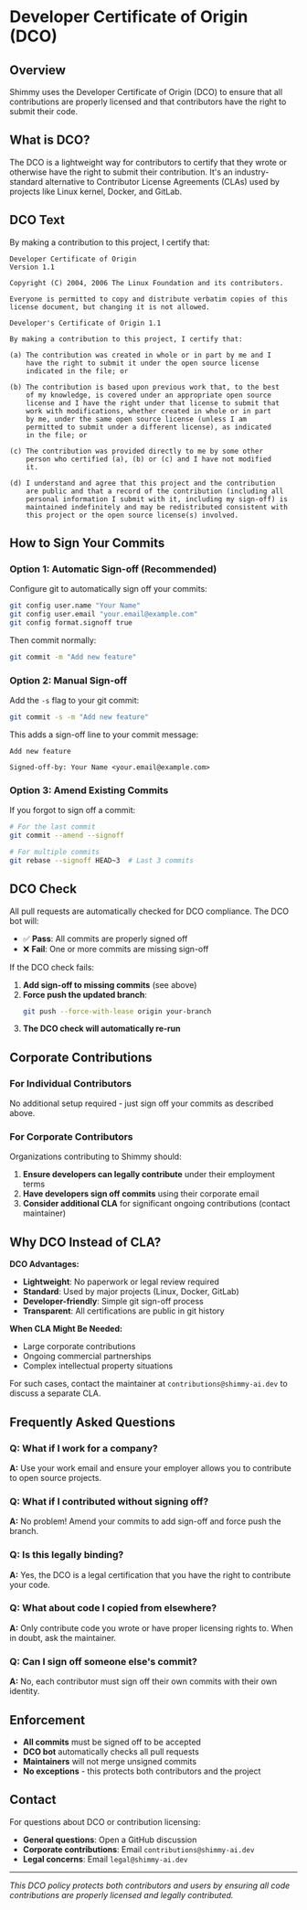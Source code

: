 # Developer Certificate of Origin (DCO)

## Overview

Shimmy uses the Developer Certificate of Origin (DCO) to ensure that all contributions are properly licensed and that contributors have the right to submit their code.

## What is DCO?

The DCO is a lightweight way for contributors to certify that they wrote or otherwise have the right to submit their contribution. It's an industry-standard alternative to Contributor License Agreements (CLAs) used by projects like Linux kernel, Docker, and GitLab.

## DCO Text

By making a contribution to this project, I certify that:

```
Developer Certificate of Origin
Version 1.1

Copyright (C) 2004, 2006 The Linux Foundation and its contributors.

Everyone is permitted to copy and distribute verbatim copies of this
license document, but changing it is not allowed.

Developer's Certificate of Origin 1.1

By making a contribution to this project, I certify that:

(a) The contribution was created in whole or in part by me and I
    have the right to submit it under the open source license
    indicated in the file; or

(b) The contribution is based upon previous work that, to the best
    of my knowledge, is covered under an appropriate open source
    license and I have the right under that license to submit that
    work with modifications, whether created in whole or in part
    by me, under the same open source license (unless I am
    permitted to submit under a different license), as indicated
    in the file; or

(c) The contribution was provided directly to me by some other
    person who certified (a), (b) or (c) and I have not modified
    it.

(d) I understand and agree that this project and the contribution
    are public and that a record of the contribution (including all
    personal information I submit with it, including my sign-off) is
    maintained indefinitely and may be redistributed consistent with
    this project or the open source license(s) involved.
```

## How to Sign Your Commits

### Option 1: Automatic Sign-off (Recommended)
Configure git to automatically sign off your commits:

```bash
git config user.name "Your Name"
git config user.email "your.email@example.com"
git config format.signoff true
```

Then commit normally:
```bash
git commit -m "Add new feature"
```

### Option 2: Manual Sign-off
Add the `-s` flag to your git commit:

```bash
git commit -s -m "Add new feature"
```

This adds a sign-off line to your commit message:
```
Add new feature

Signed-off-by: Your Name <your.email@example.com>
```

### Option 3: Amend Existing Commits
If you forgot to sign off a commit:

```bash
# For the last commit
git commit --amend --signoff

# For multiple commits
git rebase --signoff HEAD~3  # Last 3 commits
```

## DCO Check

All pull requests are automatically checked for DCO compliance. The DCO bot will:

- ✅ **Pass**: All commits are properly signed off
- ❌ **Fail**: One or more commits are missing sign-off

If the DCO check fails:

1. **Add sign-off to missing commits** (see above)
2. **Force push the updated branch**:
   ```bash
   git push --force-with-lease origin your-branch
   ```
3. **The DCO check will automatically re-run**

## Corporate Contributions

### For Individual Contributors
No additional setup required - just sign off your commits as described above.

### For Corporate Contributors
Organizations contributing to Shimmy should:

1. **Ensure developers can legally contribute** under their employment terms
2. **Have developers sign off commits** using their corporate email
3. **Consider additional CLA** for significant ongoing contributions (contact maintainer)

## Why DCO Instead of CLA?

**DCO Advantages:**
- **Lightweight**: No paperwork or legal review required
- **Standard**: Used by major projects (Linux, Docker, GitLab)
- **Developer-friendly**: Simple git sign-off process
- **Transparent**: All certifications are public in git history

**When CLA Might Be Needed:**
- Large corporate contributions
- Ongoing commercial partnerships
- Complex intellectual property situations

For such cases, contact the maintainer at `contributions@shimmy-ai.dev` to discuss a separate CLA.

## Frequently Asked Questions

### Q: What if I work for a company?
**A:** Use your work email and ensure your employer allows you to contribute to open source projects.

### Q: What if I contributed without signing off?
**A:** No problem! Amend your commits to add sign-off and force push the branch.

### Q: Is this legally binding?
**A:** Yes, the DCO is a legal certification that you have the right to contribute your code.

### Q: What about code I copied from elsewhere?
**A:** Only contribute code you wrote or have proper licensing rights to. When in doubt, ask the maintainer.

### Q: Can I sign off someone else's commit?
**A:** No, each contributor must sign off their own commits with their own identity.

## Enforcement

- **All commits** must be signed off to be accepted
- **DCO bot** automatically checks all pull requests
- **Maintainers** will not merge unsigned commits
- **No exceptions** - this protects both contributors and the project

## Contact

For questions about DCO or contribution licensing:
- **General questions**: Open a GitHub discussion
- **Corporate contributions**: Email `contributions@shimmy-ai.dev`
- **Legal concerns**: Email `legal@shimmy-ai.dev`

---

*This DCO policy protects both contributors and users by ensuring all code contributions are properly licensed and legally contributed.*
